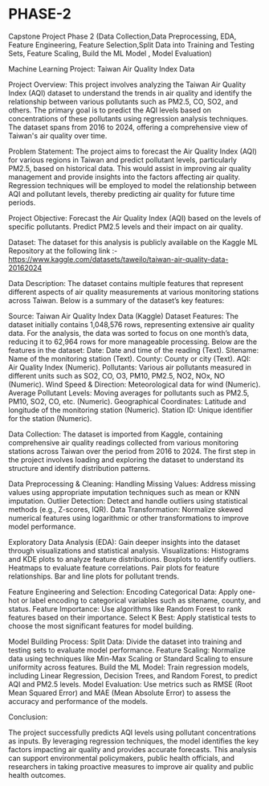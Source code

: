 # PHASE-2
Capstone Project Phase 2 (Data Collection,Data Preprocessing, EDA, Feature Engineering, Feature Selection,Split Data into Training and Testing Sets, Feature Scaling, Build the ML Model , Model Evaluation)

Machine Learning Project: Taiwan Air Quality Index Data

Project Overview: This project involves analyzing the Taiwan Air Quality Index (AQI) dataset to understand the trends in air quality and identify the relationship between various pollutants such as PM2.5, CO, SO2, and others. The primary goal is to predict the AQI levels based on concentrations of these pollutants using regression analysis techniques. The dataset spans from 2016 to 2024, offering a comprehensive view of Taiwan's air quality over time.

Problem Statement: The project aims to forecast the Air Quality Index (AQI) for various regions in Taiwan and predict pollutant levels, particularly PM2.5, based on historical data. This would assist in improving air quality management and provide insights into the factors affecting air quality. Regression techniques will be employed to model the relationship between AQI and pollutant levels, thereby predicting air quality for future time periods.

Project Objective:
Forecast the Air Quality Index (AQI) based on the levels of specific pollutants.
Predict PM2.5 levels and their impact on air quality.

Dataset: The dataset for this analysis is publicly available on the Kaggle ML Repository at the following link :- https://www.kaggle.com/datasets/taweilo/taiwan-air-quality-data-20162024

Data Description:
The dataset contains multiple features that represent different aspects of air quality measurements at various monitoring stations across Taiwan. Below is a summary of the dataset’s key features:

Source: Taiwan Air Quality Index Data (Kaggle)
Dataset Features: The dataset initially contains 1,048,576 rows, representing extensive air quality data. For the analysis, the data was sorted to focus on one month’s data, reducing it to 62,964 rows for more manageable processing. Below are the features in the dataset:
Date: Date and time of the reading (Text).
Sitename: Name of the monitoring station (Text).
County: County or city (Text).
AQI: Air Quality Index (Numeric).
Pollutants: Various air pollutants measured in different units such as SO2, CO, O3, PM10, PM2.5, NO2, NOx, NO (Numeric).
Wind Speed & Direction: Meteorological data for wind (Numeric).
Average Pollutant Levels: Moving averages for pollutants such as PM2.5, PM10, SO2, CO, etc. (Numeric).
Geographical Coordinates: Latitude and longitude of the monitoring station (Numeric).
Station ID: Unique identifier for the station (Numeric).

Data Collection:
The dataset is imported from Kaggle, containing comprehensive air quality readings collected from various monitoring stations across Taiwan over the period from 2016 to 2024. The first step in the project involves loading and exploring the dataset to understand its structure and identify distribution patterns.

Data Preprocessing & Cleaning:
Handling Missing Values: Address missing values using appropriate imputation techniques such as mean or KNN imputation.
Outlier Detection: Detect and handle outliers using statistical methods (e.g., Z-scores, IQR).
Data Transformation: Normalize skewed numerical features using logarithmic or other transformations to improve model performance.

Exploratory Data Analysis (EDA):
Gain deeper insights into the dataset through visualizations and statistical analysis.
Visualizations:
Histograms and KDE plots to analyze feature distributions.
Boxplots to identify outliers.
Heatmaps to evaluate feature correlations.
Pair plots for feature relationships.
Bar and line plots for pollutant trends.

Feature Engineering and Selection:
Encoding Categorical Data: Apply one-hot or label encoding to categorical variables such as sitename, county, and status.
Feature Importance: Use algorithms like Random Forest to rank features based on their importance.
Select K Best: Apply statistical tests to choose the most significant features for model building.

Model Building Process:
Split Data: Divide the dataset into training and testing sets to evaluate model performance.
Feature Scaling: Normalize data using techniques like Min-Max Scaling or Standard Scaling to ensure uniformity across features.
Build the ML Model: Train regression models, including Linear Regression, Decision Trees, and Random Forest, to predict AQI and PM2.5 levels.
Model Evaluation: Use metrics such as RMSE (Root Mean Squared Error) and MAE (Mean Absolute Error) to assess the accuracy and performance of the models.

Conclusion:

The project successfully predicts AQI levels using pollutant concentrations as inputs. By leveraging regression techniques, the model identifies the key factors impacting air quality and provides accurate forecasts. This analysis can support environmental policymakers, public health officials, and researchers in taking proactive measures to improve air quality and public health outcomes.
